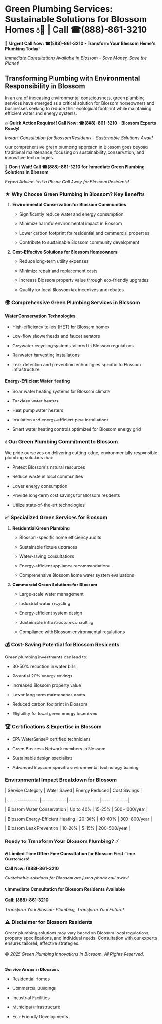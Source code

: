 # Green Plumbing Services: Sustainable Solutions for Blossom Homes 💧🌿 | Call ☎(888)-861-3210

🚨 **Urgent Call Now: ☎(888)-861-3210 - Transform Your Blossom Home's Plumbing Today!**
*Immediate Consultations Available in Blossom - Save Money, Save the Planet!*

## Transforming Plumbing with Environmental Responsibility in Blossom

In an era of increasing environmental consciousness, green plumbing services have emerged as a critical solution for Blossom homeowners and businesses seeking to reduce their ecological footprint while maintaining efficient water and energy systems. 

🔥 **Quick Action Required! Call Now: ☎(888)-861-3210 - Blossom Experts Ready!**
*Instant Consultation for Blossom Residents - Sustainable Solutions Await!*

Our comprehensive green plumbing approach in Blossom goes beyond traditional maintenance, focusing on sustainability, conservation, and innovative technologies.

🚨 **Don't Wait! Call ☎(888)-861-3210 for Immediate Green Plumbing Solutions in Blossom**
*Expert Advice Just a Phone Call Away for Blossom Residents!*

### ★ Why Choose Green Plumbing in Blossom? Key Benefits

1. **Environmental Conservation for Blossom Communities** 
   - Significantly reduce water and energy consumption
   - Minimize harmful environmental impact in Blossom
   - Lower carbon footprint for residential and commercial properties
   - Contribute to sustainable Blossom community development

2. **Cost-Effective Solutions for Blossom Homeowners** 
   - Reduce long-term utility expenses
   - Minimize repair and replacement costs
   - Increase Blossom property value through eco-friendly upgrades
   - Qualify for local Blossom tax incentives and rebates

### 🌍 Comprehensive Green Plumbing Services in Blossom

#### Water Conservation Technologies
- High-efficiency toilets (HET) for Blossom homes
- Low-flow showerheads and faucet aerators
- Greywater recycling systems tailored to Blossom regulations
- Rainwater harvesting installations
- Leak detection and prevention technologies specific to Blossom infrastructure

#### Energy-Efficient Water Heating
- Solar water heating systems for Blossom climate
- Tankless water heaters
- Heat pump water heaters
- Insulation and energy-efficient pipe installations
- Smart water heating controls optimized for Blossom energy grid

### 💧 Our Green Plumbing Commitment to Blossom

We pride ourselves on delivering cutting-edge, environmentally responsible plumbing solutions that:
- Protect Blossom's natural resources
- Reduce waste in local communities
- Lower energy consumption
- Provide long-term cost savings for Blossom residents
- Utilize state-of-the-art technologies

### ✅ Specialized Green Services for Blossom

1. **Residential Green Plumbing**
   - Blossom-specific home efficiency audits
   - Sustainable fixture upgrades
   - Water-saving consultations
   - Energy-efficient appliance recommendations
   - Comprehensive Blossom home water system evaluations

2. **Commercial Green Solutions for Blossom**
   - Large-scale water management
   - Industrial water recycling
   - Energy-efficient system design
   - Sustainable infrastructure consulting
   - Compliance with Blossom environmental regulations

### 💰 Cost-Saving Potential for Blossom Residents

Green plumbing investments can lead to:
- 30-50% reduction in water bills
- Potential 20% energy savings
- Increased Blossom property value
- Lower long-term maintenance costs
- Reduced carbon footprint in Blossom
- Eligibility for local green energy incentives

### 🏆 Certifications & Expertise in Blossom

- EPA WaterSense® certified technicians
- Green Business Network members in Blossom
- Sustainable design specialists
- Advanced Blossom-specific environmental technology training

### Environmental Impact Breakdown for Blossom

| Service Category | Water Saved | Energy Reduced | Cost Savings |
|-----------------|-------------|----------------|--------------|
| Blossom Water Conservation | Up to 40% | 15-25% | $500-$1000/year |
| Blossom Energy-Efficient Heating | 20-30% | 40-60% | $300-$800/year |
| Blossom Leak Prevention | 10-20% | 5-15% | $200-$500/year |

### Ready to Transform Your Blossom Plumbing? ⚡

**🔥 Limited Time Offer: Free Consultation for Blossom First-Time Customers!**

**Call Now: (888)-861-3210**
*Sustainable solutions for Blossom are just a phone call away!*

#### 📞 Immediate Consultation for Blossom Residents Available

**Call: (888)-861-3210**
*Transform Your Blossom Plumbing, Transform Your Future!*

### ⚠️ Disclaimer for Blossom Residents

Green plumbing solutions may vary based on Blossom local regulations, property specifications, and individual needs. Consultation with our experts ensures tailored, effective strategies.

###### © 2025 Green Plumbing Innovations in Blossom. All Rights Reserved.

**Service Areas in Blossom:** 
- Residential Homes
- Commercial Buildings
- Industrial Facilities
- Municipal Infrastructure
- Eco-Friendly Developments